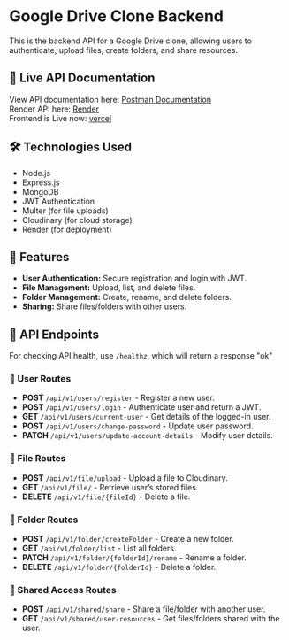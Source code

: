# Google Drive Clone Backend

This is the backend API for a Google Drive clone, allowing users to authenticate, upload files, create folders, and share resources.

## 🚀 Live API Documentation
View API documentation here: [Postman Documentation](https://documenter.getpostman.com/view/40572133/2sAYdhKqBc)
<br />
Render API here: [Render](https://google-drive-clone-0z9o.onrender.com)
<br/>
Frontend is Live now: [vercel](google-drive-clone-virid.vercel.app)

## 🛠 Technologies Used
- Node.js
- Express.js
- MongoDB
- JWT Authentication
- Multer (for file uploads)
- Cloudinary (for cloud storage)
- Render (for deployment)

## 📌 Features
- **User Authentication:** Secure registration and login with JWT.
- **File Management:** Upload, list, and delete files.
- **Folder Management:** Create, rename, and delete folders.
- **Sharing:** Share files/folders with other users.

## 📑 API Endpoints
For checking API health, use `/healthz`, which will return a response "ok"

### 🔹 User Routes
- **POST** `/api/v1/users/register` - Register a new user.
- **POST** `/api/v1/users/login` - Authenticate user and return a JWT.
- **GET** `/api/v1/users/current-user` - Get details of the logged-in user.
- **POST** `/api/v1/users/change-password` - Update user password.
- **PATCH** `/api/v1/users/update-account-details` - Modify user details.

### 🔹 File Routes
- **POST** `/api/v1/file/upload` - Upload a file to Cloudinary.
- **GET** `/api/v1/file/` - Retrieve user’s stored files.
- **DELETE** `/api/v1/file/{fileId}` - Delete a file.

### 🔹 Folder Routes
- **POST** `/api/v1/folder/createFolder` - Create a new folder.
- **GET** `/api/v1/folder/list` - List all folders.
- **PATCH** `/api/v1/folder/{folderId}/rename` - Rename a folder.
- **DELETE** `/api/v1/folder/{folderId}` - Delete a folder.

### 🔹 Shared Access Routes
- **POST** `/api/v1/shared/share` - Share a file/folder with another user.
- **GET** `/api/v1/shared/user-resources` - Get files/folders shared with the user.

